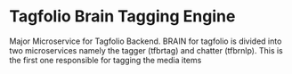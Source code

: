 # Tagfolio Brain Tagging Engine

Major Microservice for Tagfolio Backend. BRAIN for tagfolio is divided into two microservices namely the tagger (tfbrtag) and chatter (tfbrnlp). This is the first one responsible for tagging the media items
